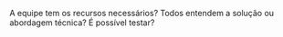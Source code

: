 A equipe tem os recursos necessários? Todos entendem a solução ou abordagem técnica? É possível testar?